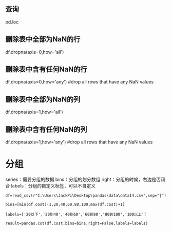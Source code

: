 ## 查询
pd.loc

## 删除表中全部为NaN的行
df.dropna(axis=0,how='all') 

## 删除表中含有任何NaN的行
df.dropna(axis=0,how='any') #drop all rows that have any NaN values

## 删除表中全部为NaN的列
df.dropna(axis=1,how='all') 

## 删除表中含有任何NaN的列
df.dropna(axis=1,how='any') #drop all rows that have any NaN values


# 分组

series：需要分组的数据
bins：分组的划分数组
right：分组的时候，右边是否闭合
labels：分组的自定义标签，可以不自定义

```
df=read_csv(r"C:\Users\JackPi\Desktop\pandas\data\data14.csv",sep="|")
 
bins=[min(df.cost)-1,20,40,60,80,100,max(df.cost)+1]
 
labels=['20以下','20到40','40到60','60到80','80到100','100以上']
 
result=pandas.cut(df.cost,bins=bins,right=False,labels=labels)
```
